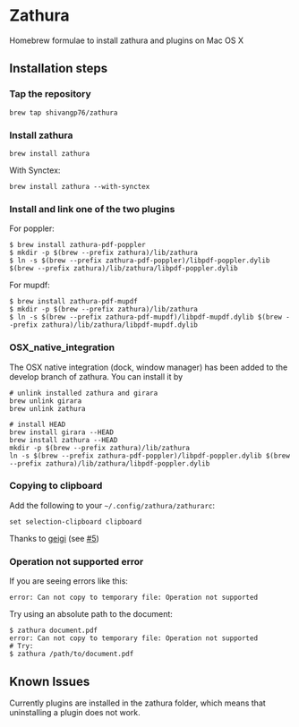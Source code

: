# Zathura

Homebrew formulae to install zathura and plugins on Mac OS X

## Installation steps

### Tap the repository
```
brew tap shivangp76/zathura
```

### Install zathura
```
brew install zathura
```

With Synctex:
```
brew install zathura --with-synctex
```

### Install and link one of the two plugins

For poppler:
```
$ brew install zathura-pdf-poppler
$ mkdir -p $(brew --prefix zathura)/lib/zathura
$ ln -s $(brew --prefix zathura-pdf-poppler)/libpdf-poppler.dylib $(brew --prefix zathura)/lib/zathura/libpdf-poppler.dylib
```

For mupdf:
```
$ brew install zathura-pdf-mupdf
$ mkdir -p $(brew --prefix zathura)/lib/zathura
$ ln -s $(brew --prefix zathura-pdf-mupdf)/libpdf-mupdf.dylib $(brew --prefix zathura)/lib/zathura/libpdf-mupdf.dylib
```

### OSX_native_integration

The OSX native integration (dock, window manager) has been added to the develop branch of zathura.
You can install it by
```
# unlink installed zathura and girara
brew unlink girara
brew unlink zathura

# install HEAD
brew install girara --HEAD
brew install zathura --HEAD
mkdir -p $(brew --prefix zathura)/lib/zathura
ln -s $(brew --prefix zathura-pdf-poppler)/libpdf-poppler.dylib $(brew --prefix zathura)/lib/zathura/libpdf-poppler.dylib
```

### Copying to clipboard
Add the following to your `~/.config/zathura/zathurarc`:
```
set selection-clipboard clipboard
```
Thanks to [geigi](https://github.com/geigi) (see [#5](https://github.com/zegervdv/homebrew-zathura/issues/5))

### Operation not supported error

If you are seeing errors like this:
```
error: Can not copy to temporary file: Operation not supported
```

Try using an absolute path to the document:
```
$ zathura document.pdf
error: Can not copy to temporary file: Operation not supported
# Try:
$ zathura /path/to/document.pdf

```

## Known Issues
Currently plugins are installed in the zathura folder, which means that uninstalling
a plugin does not work.
